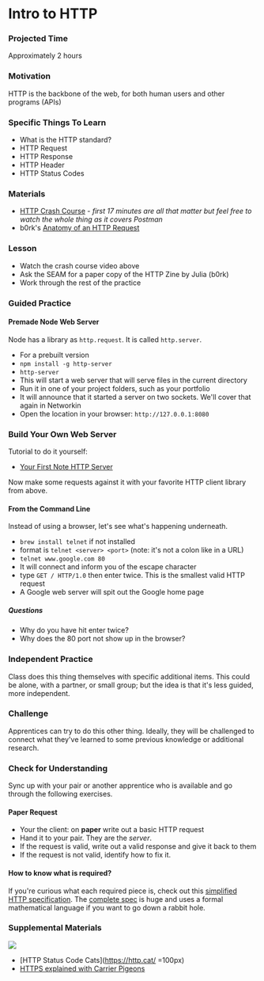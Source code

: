 # Intro to HTTP

### Projected Time

Approximately 2 hours

### Motivation

HTTP is the backbone of the web, for both human users and other programs (APIs)

### Specific Things To Learn

- What is the HTTP standard?
- HTTP Request
- HTTP Response
- HTTP Header
- HTTP Status Codes

### Materials

- [HTTP Crash Course](https://www.youtube.com/watch?v=iYM2zFP3Zn0) - _first 17 minutes are all that matter but feel free to watch the whole thing as it covers Postman_
-  b0rk's [Anatomy of an HTTP Request](https://twitter.com/b0rk/status/1145362860136177664/photo/1)


### Lesson

- Watch the crash course video above
- Ask the SEAM for a paper copy of the HTTP Zine by Julia  (b0rk)
- Work through the rest of the practice

### Guided Practice

#### Premade Node Web Server
Node has a library as `http.request`. It is called `http.server`.

- For a prebuilt version
- `npm install -g http-server`
- `http-server`
- This will start a web server that will serve files in the current directory
- Run it in one of your project folders, such as your portfolio
- It will announce that it started a server on two sockets. We'll cover that again in Networkin
- Open the location in your browser: `http://127.0.0.1:8080`

### Build Your Own Web Server

Tutorial to do it yourself:

- [Your First Note HTTP Server](https://blog.risingstack.com/your-first-node-js-http-server/)

Now make some requests against it with your favorite HTTP client library from above.

#### From the Command Line

Instead of using a browser, let's see what's happening underneath.

- `brew install telnet` if not installed
- format is `telnet <server> <port>` (note: it's not a colon like in a URL)
- `telnet www.google.com 80`
- It will connect and inform you of the escape character
- type `GET / HTTP/1.0` then enter twice. This is the smallest valid HTTP request
- A Google web server will spit out the Google home page

##### Questions
- Why do you have hit enter twice?
- Why does the 80 port not show up in the browser?


### Independent Practice

Class does this thing themselves with specific additional items. This could be alone, with a partner, or small group; but the idea is that it's less guided, more independent.

### Challenge

Apprentices can try to do this other thing. Ideally, they will be challenged to connect what they've learned to some previous knowledge or additional research.


### Check for Understanding

Sync up with your pair or another apprentice who is available and go through the following exercises.

#### Paper Request
- Your the client: on **paper** write out a basic HTTP request 
- Hand it to your pair. They are the *server*.
- If the request is valid, write out a valid response and give it back to them
- If the request is not valid, identify how to fix it.

#### How to know what is required?
If you're curious what each required piece is, check out this [simplified HTTP specification](https://www.jmarshall.com/easy/http/#requestline). The [complete spec](https://www.w3.org/Protocols/rfc2616/rfc2616.html) is huge and uses a formal mathematical language if you want to go down a rabbit hole.

### Supplemental Materials

![](https://http.cat/408.jpg)

- [HTTP Status Code Cats](https://http.cat/ =100px)
- [HTTPS explained with Carrier Pigeons](https://www.freecodecamp.org/news/https-explained-with-carrier-pigeons-7029d2193351/)
